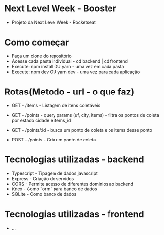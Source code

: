 # Next Level Week - Booster

- Projeto da Next Level Week - Rocketseat

# Como começar

- Faça um clone do repositório
- Acesse cada pasta individual - cd backend | cd frontend
- Execute: npm install OU yarn - uma vez em cada pasta
- Execute: npm dev OU yarn dev - uma vez para cada aplicação

# Rotas(Metodo - url - o que faz)

- GET - /items - Listagem de itens coletáveis

- GET - /points - query params (uf, city, items) - filtra os pontos de coleta por estado cidade e items_id
- GET - /points/:id - busca um ponto de coleta e os items desse ponto
- POST - /points - Cria um ponto de coleta

# Tecnologias utilizadas - backend

- Typescript - Tipagem de dados javascript
- Express - Criação do servidos
- CORS - Permite acesso de diferentes dominios ao backend
- Knex - Como "orm" para banco de dados
- SQLite - Como banco de dados

# Tecnologias utilizadas - frontend

- ...
